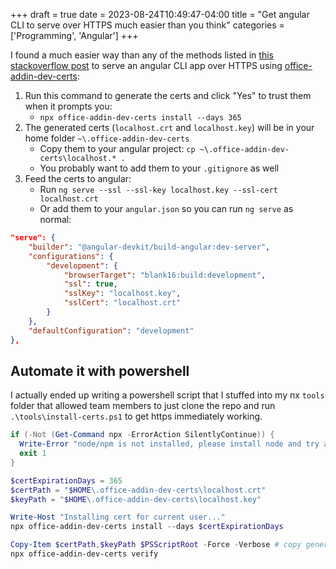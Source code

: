 +++
draft = true
date = 2023-08-24T10:49:47-04:00
title = "Get angular CLI to serve over HTTPS much easier than you think"
categories = ['Programming', 'Angular']
+++

I found a much easier way than any of the methods listed in [this stackoverflow post](https://stackoverflow.com/questions/39210467/get-angular-cli-to-ng-serve-over-https) to serve an angular CLI app over HTTPS using [office-addin-dev-certs](https://www.npmjs.com/package/office-addin-dev-certs):

1. Run this command to generate the certs and click "Yes" to trust them when it prompts you:
   - `npx office-addin-dev-certs install --days 365`
2. The generated certs (`localhost.crt` and `localhost.key`) will be in your home folder `~\.office-addin-dev-certs`
   - Copy them to your angular project: `cp ~\.office-addin-dev-certs\localhost.* .`
   - You probably want to add them to your `.gitignore` as well
3. Feed the certs to angular:
   - Run `ng serve --ssl --ssl-key localhost.key --ssl-cert localhost.crt`
   - Or add them to your `angular.json` so you can run `ng serve` as normal:

```json
"serve": {
    "builder": "@angular-devkit/build-angular:dev-server",
    "configurations": {
        "development": {
            "browserTarget": "blank16:build:development",
            "ssl": true,
            "sslKey": "localhost.key",
            "sslCert": "localhost.crt"
        }
    },
    "defaultConfiguration": "development"
},
```

## Automate it with powershell

I actually ended up writing a powershell script that I stuffed into my nx `tools` folder that allowed team members to just clone the repo and run `.\tools\install-certs.ps1` to get https immediately working.

```powershell
if (-Not (Get-Command npx -ErrorAction SilentlyContinue)) {
  Write-Error "node/npm is not installed, please install node and try again..."
  exit 1
}

$certExpirationDays = 365
$certPath = "$HOME\.office-addin-dev-certs\localhost.crt"
$keyPath = "$HOME\.office-addin-dev-certs\localhost.key"

Write-Host "Installing cert for current user..."
npx office-addin-dev-certs install --days $certExpirationDays

Copy-Item $certPath,$keyPath $PSScriptRoot -Force -Verbose # copy generated cert to tools folder
npx office-addin-dev-certs verify
```
